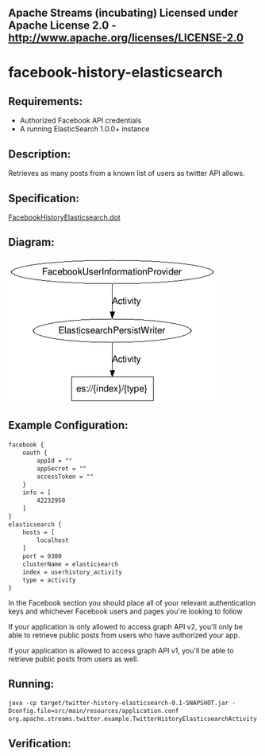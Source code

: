 Apache Streams (incubating)
Licensed under Apache License 2.0 - http://www.apache.org/licenses/LICENSE-2.0
--------------------------------------------------------------------------------

facebook-history-elasticsearch
==============================

Requirements:
-------------
 - Authorized Facebook API credentials
 - A running ElasticSearch 1.0.0+ instance

Description:
------------
Retrieves as many posts from a known list of users as twitter API allows.

Specification:
-----------------

[FacebookHistoryElasticsearch.dot](src/main/resources/FacebookHistoryElasticsearch.dot "ElasticsearchReserialize.dot" )

Diagram:
-----------------

![FacebookHistoryElasticsearch.png](./FacebookHistoryElasticsearch.png?raw=true)

Example Configuration:
----------------------

    facebook {
        oauth {
            appId = ""
            appSecret = ""
            accessToken = ""
        }
        info = [
            42232950
        ]
    }
    elasticsearch {
        hosts = [
            localhost
        ]
        port = 9300
        clusterName = elasticsearch
        index = userhistory_activity
        type = activity
    }

In the Facebook section you should place all of your relevant authentication keys and whichever Facebook users and pages you're looking to follow

If your application is only allowed to access graph API v2, you'll only be able to retrieve public posts from users who have authorized your app.

If your application is allowed to access graph API v1, you'll be able to retrieve public posts from users as well.

Running:
--------

    java -cp target/twitter-history-elasticsearch-0.1-SNAPSHOT.jar -Dconfig.file=src/main/resources/application.conf org.apache.streams.twitter.example.TwitterHistoryElasticsearchActivity

Verification:
-------------

